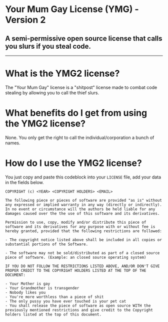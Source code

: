# Your Mum Gay License (YMG) - Version 2
## A semi-permissive open source license that calls you slurs if you steal code.
---

# What is the YMG2 license?
The "Your Mum Gay" license is a "shitpost" license made to combat code stealing by allowing you to call the thief slurs.

# What benefits do I get from using the YMG2 license?

None. You only get the right to call the individual/corporation a bunch of names.

# How do I use the YMG2 license?

You just copy and paste this codeblock into your `LICENSE` file, add your data in the fields below.
```
COPYRIGHT (c) <YEAR> <COPYRIGHT HOLDERS> <EMAIL>

The following piece or pieces of software are provided "as is" without any expressed or implied warranty in any way (directly or indirectly). In no event or circumstance will the authors be held liable for any damages caused over the the use of this software and its derivatives.

Permission to use, copy, modify and/or distribute this piece of software and its derivatives for any purpose with or without fee is hereby granted, provided that the following restrictions are followed:

- The copyright notice listed above shall be included in all copies or substantial portions of the Software.

- The software may not be sold/distributed as part of a closed source piece of software. (Example: an closed source operating system)

IF YOU DO NOT FOLLOW THE RESTRICTIONS LISTED ABOVE, AND/OR DON'T GIVE PROPER CREDIT TO THE COPYRIGHT HOLDERS LISTED AT THE TOP OF THE DOCUMENT:

- Your Mother is gay
- Your Grandmother is transgender
- Nobody likes you
- You're more worthless than a piece of shit
- The only pussy you have ever touched is your pet cat
- You shall release the piece of software as open source WITH the previously mentioned restrictions and give credit to the Copyright holders listed at the top of this document.
```
